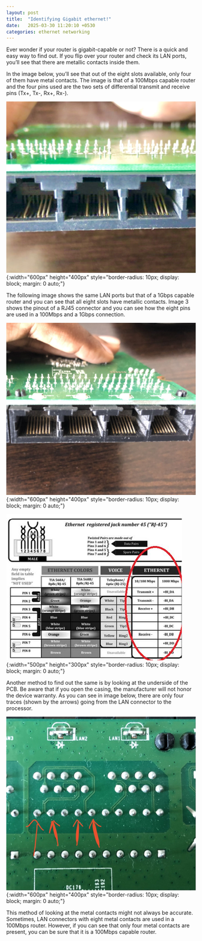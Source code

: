 ```yaml
---
layout: post
title:  "Identifying Gigabit ethernet!"
date:   2025-03-30 11:20:10 +0530
categories: ethernet networking
---
```


Ever wonder if your router is gigabit-capable or not? There is a quick and easy 
way to find out. If you flip over your router and check its LAN ports, you’ll 
see that there are metallic contacts inside them.

In the image below, you’ll see that out of the eight slots available, only four 
of them have metal contacts. The image is that of a 100Mbps capable router and 
the four pins used are the two sets of differential transmit and receive pins 
(Tx+, Tx-, Rx+, Rx-).

![Description of image](/assets/images/ethernet/ethernet_1.jpeg){:width="600px" height="400px" style="border-radius: 10px; display: block; margin: 0 auto;"}

The following image shows the same LAN ports but that of a 1Gbps capable router 
and you can see that all eight slots have metallic contacts. Image 3 shows the 
pinout of a RJ45 connector and you can see how the eight pins are used in a 
100Mbps and a 1Gbps connection.

![Description of image](/assets/images/ethernet/ethernet_2.jpeg){:width="600px" height="400px" style="border-radius: 10px; display: block; margin: 0 auto;"}

![Description of image](/assets/images/ethernet/ethernet_3.jpeg){:width="500px" height="300px" style="border-radius: 10px; display: block; margin: 0 auto;"}

Another method to find out the same is by looking at the underside of the PCB. 
Be aware that if you open the casing, the manufacturer will not honor the device 
warranty. As you can see in image below, there are only four traces (shown by 
the arrows) going from the LAN connector to the processor.

![Description of image](/assets/images/ethernet/ethernet_4.jpeg){:width="600px" height="400px" style="border-radius: 10px; display: block; margin: 0 auto;"}

This method of looking at the metal contacts might not always be accurate. 
Sometimes, LAN connectors with eight metal contacts are used in a 100Mbps router. 
However, if you can see that only four metal contacts are present, you can be 
sure that it is a 100Mbps capable router.